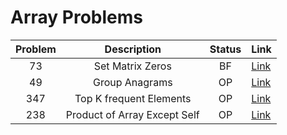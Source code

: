# Array Problems

| Problem | Description | Status | Link |
|:-------:|:-----------:|:------:|:-----|
| 73 | Set Matrix Zeros | BF | [Link](https://leetcode.com/submissions/detail/1638356743/) |
| 49 | Group Anagrams | OP | [Link](https://leetcode.com/problems/group-anagrams/) |
| 347 | Top K frequent Elements | OP | [Link](https://leetcode.com/problems/top-k-frequent-elements/) |
| 238 | Product of Array Except Self | OP | [Link](https://leetcode.com/problems/product-of-array-except-self/) |
